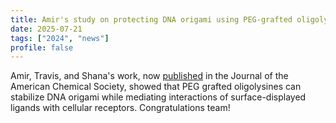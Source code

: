```yaml
---
title: Amir's study on protecting DNA origami using PEG-grafted oligolysines now published in JACS! Congrats Amir and team!
date: 2025-07-21
tags: ["2024", "news"]
profile: false
---
```



Amir, Travis, and Shana's work, now [published](https://pubs.acs.org/doi/full/10.1021/jacs.5c07566) in the Journal of the American Chemical Society, showed that PEG grafted oligolysines can stabilize DNA origami while mediating interactions of surface-displayed ligands with cellular receptors. Congratulations team!

<!--more-->